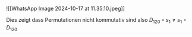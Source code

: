 ![[WhatsApp Image 2024-10-17 at 11.35.10.jpeg]]

Dies zeigt dass Permutationen nicht kommutativ sind also
$D_{120} \circ s_{1} \neq s_{1} \circ D_{120}$
